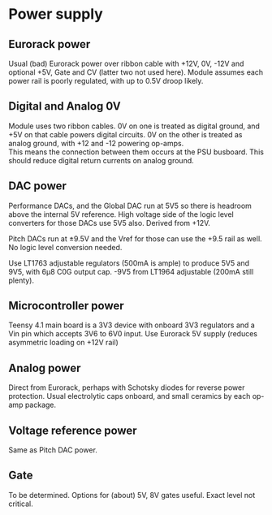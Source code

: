 # Power supply

## Eurorack power

Usual (bad) Eurorack power over ribbon cable with +12V, 0V, -12V and optional +5V, Gate and CV (latter two not used here). Module assumes each power rail is poorly regulated, with up to 0.5V droop likely.

## Digital and Analog 0V

Module uses two ribbon cables. 0V on one is treated as digital ground, and +5V on that cable powers digital circuits. 
0V on the other is treated as analog ground, with +12 and -12 powering op-amps.  
This means the connection between them occurs at the PSU busboard. 
This should reduce digital return currents on analog ground.

## DAC power

Performance DACs, and the Global DAC  run at 5V5 so there is headroom above the internal 5V reference. High voltage side of the logic level converters for those DACs use 5V5 also. Derived from +12V.

Pitch DACs run at ±9.5V and the Vref for those can use the +9.5 rail as well. No logic level conversion needed.

Use LT1763 adjustable regulators (500mA is ample) to produce 5V5 and 9V5, with 6μ8 C0G output cap. -9V5 from LT1964 adjustable (200mA still plenty).

## Microcontroller power

Teensy 4.1 main board is a 3V3 device with onboard 3V3 regulators and a Vin pin which accepts 3V6 to 6V0 input. Use Eurorack 5V supply (reduces asymmetric loading on +12V rail)

## Analog power

Direct from Eurorack, perhaps with Schotsky diodes for reverse power protection. Usual electrolytic caps onboard, and small ceramics by each op-amp package.

## Voltage reference power

Same as Pitch DAC power.

## Gate

To be determined. Options for (about) 5V, 8V gates useful. Exact level not critical.
